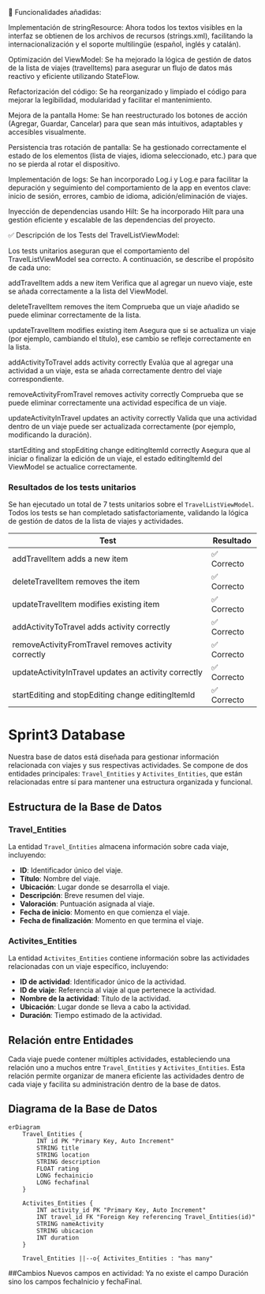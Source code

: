 📌 Funcionalidades añadidas:

Implementación de stringResource: Ahora todos los textos visibles en la interfaz se obtienen de los archivos de recursos (strings.xml), facilitando la internacionalización y el soporte multilingüe (español, inglés y catalán).

Optimización del ViewModel: Se ha mejorado la lógica de gestión de datos de la lista de viajes (travelItems) para asegurar un flujo de datos más reactivo y eficiente utilizando StateFlow.

Refactorización del código: Se ha reorganizado y limpiado el código para mejorar la legibilidad, modularidad y facilitar el mantenimiento.

Mejora de la pantalla Home: Se han reestructurado los botones de acción (Agregar, Guardar, Cancelar) para que sean más intuitivos, adaptables y accesibles visualmente.

Persistencia tras rotación de pantalla: Se ha gestionado correctamente el estado de los elementos (lista de viajes, idioma seleccionado, etc.) para que no se pierda al rotar el dispositivo.

Implementación de logs: Se han incorporado Log.i y Log.e para facilitar la depuración y seguimiento del comportamiento de la app en eventos clave: inicio de sesión, errores, cambio de idioma, adición/eliminación de viajes.

Inyección de dependencias usando Hilt: Se ha incorporado Hilt para una gestión eficiente y escalable de las dependencias del proyecto.


✅ Descripción de los Tests del TravelListViewModel:

Los tests unitarios aseguran que el comportamiento del TravelListViewModel sea correcto. 
A continuación, se describe el propósito de cada uno:

addTravelItem adds a new item
Verifica que al agregar un nuevo viaje, este se añada correctamente a la lista del ViewModel.

deleteTravelItem removes the item
Comprueba que un viaje añadido se puede eliminar correctamente de la lista.

updateTravelItem modifies existing item
Asegura que si se actualiza un viaje (por ejemplo, cambiando el título), ese cambio se refleje correctamente en la lista.

addActivityToTravel adds activity correctly
Evalúa que al agregar una actividad a un viaje, esta se añada correctamente dentro del viaje correspondiente.

removeActivityFromTravel removes activity correctly
Comprueba que se puede eliminar correctamente una actividad específica de un viaje.

updateActivityInTravel updates an activity correctly
Valida que una actividad dentro de un viaje puede ser actualizada correctamente (por ejemplo, modificando la duración).

startEditing and stopEditing change editingItemId correctly
Asegura que al iniciar o finalizar la edición de un viaje, el estado editingItemId del ViewModel se actualice correctamente.


### Resultados de los tests unitarios

Se han ejecutado un total de 7 tests unitarios sobre el `TravelListViewModel`. Todos los tests se han completado satisfactoriamente, validando la lógica de gestión de datos de la lista de viajes y actividades.

| Test                                                   | Resultado   |
|--------------------------------------------------------|-------------|
| addTravelItem adds a new item                          | ✅ Correcto |
| deleteTravelItem removes the item                      | ✅ Correcto |
| updateTravelItem modifies existing item                | ✅ Correcto |
| addActivityToTravel adds activity correctly            | ✅ Correcto |
| removeActivityFromTravel removes activity correctly    | ✅ Correcto |
| updateActivityInTravel updates an activity correctly   | ✅ Correcto |
| startEditing and stopEditing change editingItemId      | ✅ Correcto |

# Sprint3 Database

Nuestra base de datos está diseñada para gestionar información relacionada con viajes y sus respectivas actividades. Se compone de dos entidades principales: `Travel_Entities` y `Activites_Entities`, que están relacionadas entre sí para mantener una estructura organizada y funcional.

## Estructura de la Base de Datos

### Travel_Entities
La entidad `Travel_Entities` almacena información sobre cada viaje, incluyendo:
- **ID**: Identificador único del viaje.
- **Título**: Nombre del viaje.
- **Ubicación**: Lugar donde se desarrolla el viaje.
- **Descripción**: Breve resumen del viaje.
- **Valoración**: Puntuación asignada al viaje.
- **Fecha de inicio**: Momento en que comienza el viaje.
- **Fecha de finalización**: Momento en que termina el viaje.

### Activites_Entities
La entidad `Activites_Entities` contiene información sobre las actividades relacionadas con un viaje específico, incluyendo:
- **ID de actividad**: Identificador único de la actividad.
- **ID de viaje**: Referencia al viaje al que pertenece la actividad.
- **Nombre de la actividad**: Título de la actividad.
- **Ubicación**: Lugar donde se lleva a cabo la actividad.
- **Duración**: Tiempo estimado de la actividad.

## Relación entre Entidades
Cada viaje puede contener múltiples actividades, estableciendo una relación uno a muchos entre `Travel_Entities` y `Activites_Entities`. Esta relación permite organizar de manera eficiente las actividades dentro de cada viaje y facilita su administración dentro de la base de datos.

## Diagrama de la Base de Datos
```mermaid
erDiagram
    Travel_Entities {
        INT id PK "Primary Key, Auto Increment"
        STRING title
        STRING location
        STRING description
        FLOAT rating
        LONG fechainicio
        LONG fechafinal
    }

    Activites_Entities {
        INT activity_id PK "Primary Key, Auto Increment"
        INT travel_id FK "Foreign Key referencing Travel_Entities(id)"
        STRING nameActivity
        STRING ubicacion
        INT duration
    }

    Travel_Entities ||--o{ Activites_Entities : "has many"
```

##Cambios
Nuevos campos en actividad: Ya no existe el campo Duración sino los campos fechaInicio y fechaFinal.

